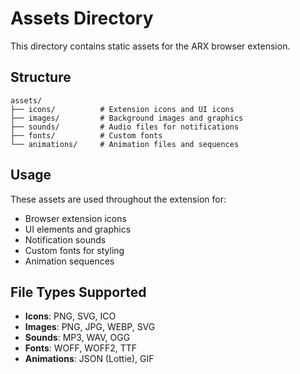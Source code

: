 # Assets Directory

This directory contains static assets for the ARX browser extension.

## Structure

```
assets/
├── icons/          # Extension icons and UI icons
├── images/         # Background images and graphics
├── sounds/         # Audio files for notifications
├── fonts/          # Custom fonts
└── animations/     # Animation files and sequences
```

## Usage

These assets are used throughout the extension for:
- Browser extension icons
- UI elements and graphics
- Notification sounds
- Custom fonts for styling
- Animation sequences

## File Types Supported

- **Icons**: PNG, SVG, ICO
- **Images**: PNG, JPG, WEBP, SVG
- **Sounds**: MP3, WAV, OGG
- **Fonts**: WOFF, WOFF2, TTF
- **Animations**: JSON (Lottie), GIF
